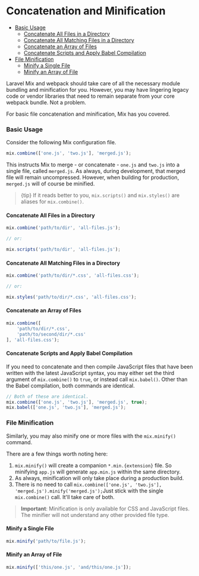 # Concatenation and Minification

-   [Basic Usage](#basic-usage)
    -   [Concatenate All Files in a Directory](#concatenate-all-files-in-a-directory)
    -   [Concatenate All Matching Files in a Directory](#concatenate-all-matching-files-in-a-directory)
    -   [Concatenate an Array of Files](#concatenate-an-array-of-files)
    -   [Concatenate Scripts and Apply Babel Compilation](#concatenate-scripts-and-apply-babel-compilation)
-   [File Minification](#file-minification)
    -   [Minify a Single File](#minify-a-single-file)
    -   [Minify an Array of File](#minify-an-array-of-file)

Laravel Mix and webpack should take care of all the necessary module bundling and minification for you. However, you may have lingering legacy code or vendor libraries that need to remain separate from your core webpack bundle. Not a problem.

For basic file concatenation and minification, Mix has you covered.

### Basic Usage

Consider the following Mix configuration file.

```js
mix.combine(['one.js', 'two.js'], 'merged.js');
```

This instructs Mix to merge - or concatenate - `one.js` and `two.js` into a single file, called `merged.js`. As always, during development, that merged file will remain uncompressed. However, when building for production, `merged.js` will of course be minified.

> {tip} If it reads better to you, `mix.scripts()` and `mix.styles()` are aliases for `mix.combine()`.

#### Concatenate All Files in a Directory

```js
mix.combine('path/to/dir', 'all-files.js');

// or:

mix.scripts('path/to/dir', 'all-files.js');
```

#### Concatenate All Matching Files in a Directory

```js
mix.combine('path/to/dir/*.css', 'all-files.css');

// or:

mix.styles('path/to/dir/*.css', 'all-files.css');
```

#### Concatenate an Array of Files

```js
mix.combine([
    'path/to/dir/*.css',
    'path/to/second/dir/*.css'
], 'all-files.css');
```

#### Concatenate Scripts and Apply Babel Compilation

If you need to concatenate and then compile JavaScript files that have been written with the latest JavaScript syntax, you may either set the third argument of `mix.combine()` to `true`, or instead call `mix.babel()`. Other than the Babel compilation, both commands are identical.

```js
// Both of these are identical.
mix.combine(['one.js', 'two.js'], 'merged.js', true);
mix.babel(['one.js', 'two.js'], 'merged.js');
```

### File Minification

Similarly, you may also minify one or more files with the `mix.minify()` command.

There are a few things worth noting here:

1. `mix.minify()` will create a companion `*.min.{extension}` file. So minifying `app.js` will generate `app.min.js` within the same directory.
2. As always, minification will only take place during a production build.
3. There is no need to call `mix.combine(['one.js', 'two.js'], 'merged.js').minify('merged.js');`Just stick with the single `mix.combine()` call. It'll take care of both.

> **Important**: Minification is only available for CSS and JavaScript files. The minifier will not understand any other provided file type.

#### Minify a Single File

```js
mix.minify('path/to/file.js');
```

#### Minify an Array of File

```js
mix.minify(['this/one.js', 'and/this/one.js']);
```
